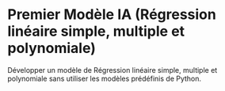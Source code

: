 # Premier Modèle IA (Régression linéaire simple, multiple et polynomiale)
Développer un modèle de Régression linéaire simple, multiple et polynomiale sans utiliser les modèles prédéfinis de Python.

